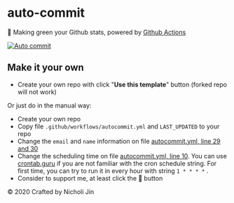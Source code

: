 # auto-commit

🌳 Making green your Github stats, powered by [Github Actions](https://github.com/features/actions)

[![Auto commit](https://github.com/expressd3v/autocommit/workflows/Auto%20commit/badge.svg)](https://github.com/expressd3v/autocommit/actions?query=workflow%3A%22Auto+commit%22)


## Make it your own

- Create your own repo with click "**Use this template**" button (forked repo will not work)

Or just do in the manual way:

- Create your own repo
- Copy file `.github/workflows/autocommit.yml` and `LAST_UPDATED` to your repo
- Change the `email` and `name` information on file [autocommit.yml, line 29 and 30](https://github.com/expressd3v/autocommit/blob/master/.github/workflows/autocommit.yml#L29)
- Change the scheduling time on file [autocommit.yml, line 10](https://github.com/expressd3v/autocommit/blob/master/.github/workflows/autocommit.yml#L10). You can use [crontab.guru](https://crontab.guru/) if you are not familiar with the cron schedule string. For first time, you can try to run it in every hour with string `1 * * * *` .
- Consider to support me, at least click the 🌟 button


© 2020 Crafted by Nicholi Jin